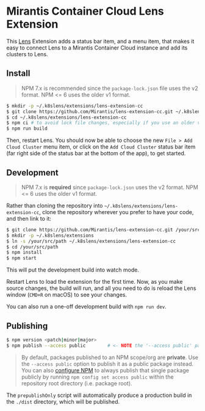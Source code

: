 # Mirantis Container Cloud Lens Extension

This [Lens](https://k8slens.dev/) Extension adds a status bar item, and a menu item, that makes it easy to connect Lens to a Mirantis Container Cloud instance and add its clusters to Lens.

## Install

> NPM 7.x is recommended since the `package-lock.json` file uses the v2 format. NPM <= 6 uses the older v1 format.

```bash
$ mkdir -p ~/.k8slens/extensions/lens-extension-cc
$ git clone https://github.com/Mirantis/lens-extension-cc.git ~/.k8slens/extensions/lens-extension-cc
$ cd ~/.k8slens/extensions/lens-extension-cc
$ npm ci # to avoid lock file changes, especially if you use an older version of NPM
$ npm run build
```

Then, restart Lens. You should now be able to choose the new `File > Add Cloud Cluster` menu item, or click on the `Add Cloud Cluster` status bar item (far right side of the status bar at the bottom of the app), to get started.

## Development

> NPM 7.x is __required__ since `package-lock.json` uses the v2 format. NPM <= 6 uses the older v1 format.

Rather than cloning the repository into `~/.k8slens/extensions/lens-extension-cc`, clone the repository wherever you prefer to have your code, and then link to it:

```bash
$ git clone https://github.com/Mirantis/lens-extension-cc.git /your/src/path
$ mkdir -p ~/.k8slens/extensions
$ ln -s /your/src/path ~/.k8slens/extensions/lens-extension-cc
$ cd /your/src/path
$ npm install
$ npm start
```

This will put the development build into watch mode.

Restart Lens to load the extension for the first time. Now, as you make source changes, the build will run, and all you need to do is reload the Lens window (`CMD+R` on macOS) to see your changes.

You can also run a one-off development build with `npm run dev`.

## Publishing

```bash
$ npm version <patch|minor|major>
$ npm publish --access public        # <- NOTE the '--access public' part, very important!
```

> By default, packages published to an NPM scope/org are __private__. Use the `--access public` option to publish it as a public package instead. You can also [configure NPM](https://docs.npmjs.com/configuring-your-npm-client-with-your-organization-settings#setting-package-visibility-to-public-for-a-single-package) to always publish that single package publicly by running `npm config set access public` within the repository root directory (i.e. package root).

The `prepublishOnly` script will automatically produce a production build in the `./dist` directory, which will be published.

